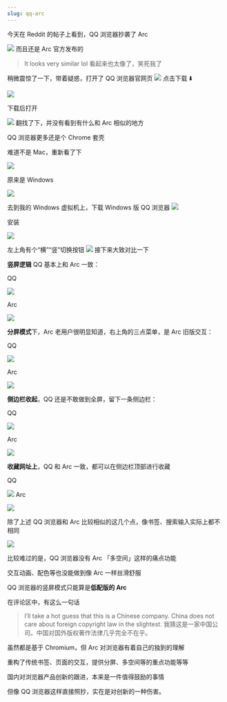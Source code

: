 ```yaml
---
slug: qq-arc
---
```


今天在 Reddit 的帖子上看到，QQ 浏览器抄袭了 Arc

![](http://img.wukaipeng.com/2024/03/23-111424-5uKUfL-127d87abfb8e4bcabbe2ca6f99a650b7.png)
而且还是 Arc 官方发布的

> It looks very similar lol
> 看起来也太像了，笑死我了




稍微震惊了一下，带着疑惑，打开了 QQ 浏览器官网页
![](http://img.wukaipeng.com/2024/03/23-111424-xef6lw-1b0d187f463d4181b1d0db7f99b51ba4.png)
点击下载 ⬇️

![](http://img.wukaipeng.com/2024/03/23-111424-rwzRVb-5fa1e6d8a84d480aabadaf5e6d23f844.png)

下载后打开

![](http://img.wukaipeng.com/2024/03/23-111424-lY8vc8-7e3413bebc534539855efc1508c49054.png)
翻找了下，并没有看到有什么和 Arc 相似的地方

QQ 浏览器更多还是个 Chrome 套壳

难道不是 Mac，重新看了下

![](http://img.wukaipeng.com/2024/03/23-111424-70l57h-942638ca5e1c4e61b5a94f73f8bc89b7.png)

原来是 Windows

![](http://img.wukaipeng.com/2024/03/23-111424-bWK4ao-8bda446cb72e4d6aac81841b355ca1e2.gif)

去到我的 Windows 虚拟机上，下载 Windows 版 QQ 浏览器
![](http://img.wukaipeng.com/2024/03/23-111424-iChzzq-36efe0c36e224a06a49c795238610855.png)

安装

![](http://img.wukaipeng.com/2024/03/23-111424-Yx2h4W-4b7775ec2a9f457bae3c95e9b64757de.png)

左上角有个“横”“竖”切换按钮
![](http://img.wukaipeng.com/2024/03/23-111424-97q3xB-ab8a0bac46504813b2051785b57958f2.png)
接下来大致对比一下

**竖屏逻辑** QQ 基本上和 Arc 一致：

QQ

![](http://img.wukaipeng.com/2024/03/23-111424-xo2UST-e54874bf15964b309c239810d4fb20e6.png)


Arc

![](http://img.wukaipeng.com/2024/03/23-111424-bNwTUJ-5c902a71a849434bb5b294ccda912369.png)


**分屏模式**下，Arc 老用户很明显知道，右上角的三点菜单，是 Arc 旧版交互：

QQ

![](http://img.wukaipeng.com/2024/03/23-111424-fQFZ3U-c5e39712c5824f7bbbeee4c1243130ba.png)


Arc

![](http://img.wukaipeng.com/2024/03/23-111424-h7V75E-0144429cf292438fad504a1d36b32e4a.png)





**侧边栏收起**，QQ 还是不敢做到全屏，留下一条侧边栏：

QQ 


![](http://img.wukaipeng.com/2024/03/23-111424-Ho4Fr7-ce2e05f274f5460da663651ccd355f90.png)






Arc


![](http://img.wukaipeng.com/2024/03/23-111424-zRHIez-499fd01b7103413eb370815b866ff344.gif)


**收藏网址上**，QQ 和 Arc 一致，都可以在侧边栏顶部进行收藏

QQ

![](http://img.wukaipeng.com/2024/03/23-111424-3HJgbr-54d2266ad5d64a8aba024bf8a5f933ba.png)
Arc

![](http://img.wukaipeng.com/2024/03/23-111424-yLxwDn-6e873f0a259c42df99bab5efa422424f.png)



除了上述 QQ 浏览器和 Arc 比较相似的这几个点，像书签、搜索输入实际上都不相同

![](http://img.wukaipeng.com/2024/03/23-111424-o33eVW-87b39da738c54c4fbecb600f4277baff.png)

比较难过的是，QQ 浏览器没有 Arc 「多空间」这样的痛点功能

交互动画、配色等也没能做到像 Arc 一样丝滑舒服

QQ 浏览器的竖屏模式只能算是**低配版的 Arc**

在评论区中，有这么一句话

> I’ll take a hot guess that this is a Chinese company. China does not care about foreign copyright law in the slightest.
> 我猜这是一家中国公司。中国对国外版权著作法律几乎完全不在乎。

虽然都是基于 Chromium，但 Arc 对浏览器有着自己的独到的理解

重构了传统书签、页面的交互，提供分屏、多空间等的重点功能等等

国内对浏览器产品创新的跟进，本来是一件值得鼓励的事情

但像 QQ 浏览器这样直接照抄，实在是对创新的一种伤害。

